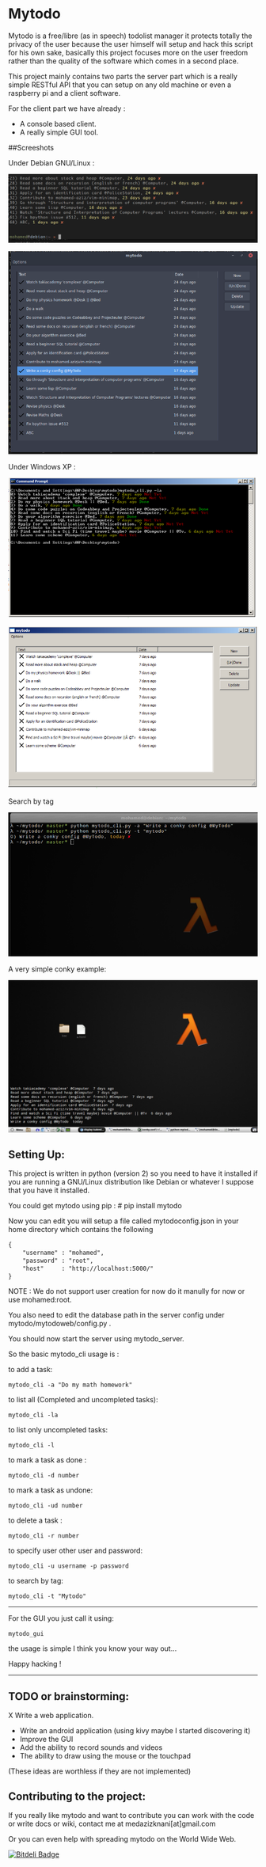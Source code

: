 
# Mytodo

Mytodo is a free/libre (as in speech) todolist manager it protects totally the privacy of the user because the user himself will setup and hack this script for his own sake, basically this project focuses more on the user freedom rather than the quality of the software which comes in a second place.

This project mainly contains two parts the server part which is a really simple RESTful API that you can setup on any old machine or even a raspberry pi and a client software.

For the client part we have already :

  - A console based client.
  - A really simple GUI tool.

##Screeshots

Under Debian GNU/Linux :

![1](screenshots/1.png)

![2](screenshots/2.png)

Under Windows XP :

![4](screenshots/win_cli.png)

![5](screenshots/win_gui.png)

Search by tag

![6](screenshots/tag.png)

A very simple conky example:

![7](screenshots/conky.png) 

## Setting Up:

This project is written in python (version 2) so you need to have it installed if you are running a GNU/Linux distribution like Debian or whatever I suppose that you have it installed.

You could get mytodo using pip :
    # pip install mytodo

Now you can edit you will setup a file called mytodoconfig.json in your home directory which contains the following

```
{
    "username" : "mohamed",
    "password" : "root",
    "host"     : "http://localhost:5000/"
}
```

NOTE : We do not support user creation for now do it manully for now or use mohamed:root.

You also need to edit the database path in the server config under mytodo/mytodoweb/config.py .

You should now start the server using mytodo_server.

So the basic mytodo_cli usage is :

to add a task:

	mytodo_cli -a "Do my math homework"

to list all (Completed and uncompleted tasks):

	mytodo_cli -la 

to list only uncompleted tasks:

	mytodo_cli -l

to mark a task as done :

	mytodo_cli -d number

to mark a task as undone:

	mytodo_cli -ud number

to delete a task :

	mytodo_cli -r number

to specify user other user and password:

	mytodo_cli -u username -p password

to search by tag:
    
    mytodo_cli -t "Mytodo"

------------------

For the GUI you just call it using:

	mytodo_gui

the usage is simple I think you know your way out...

Happy hacking !

------------------

## TODO or brainstorming:
  X Write a web application.
  - Write an android application (using kivy maybe I started discovering it)
  - Improve the GUI
  - Add the ability to record sounds and videos
  - The ability to draw using the mouse or the touchpad

(These ideas are worthless if they are not implemented)

## Contributing to the project:

If you really like mytodo and want to contribute you can work with the code
or write docs or wiki, contact me at  medazizknani[at]gmail.com

Or you can even help with spreading mytodo on the World Wide Web.




[![Bitdeli Badge](https://d2weczhvl823v0.cloudfront.net/mohamed-aziz/mytodo/trend.png)](https://bitdeli.com/free "Bitdeli Badge")


